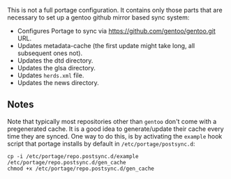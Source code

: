 This is not a full portage configuration. It contains only those parts that are
necessary to set up a gentoo github mirror based sync system:

* Configures Portage to sync via https://github.com/gentoo/gentoo.git URL.
* Updates metadata-cache (the first update might take long, all subsequent ones not).
* Updates the dtd directory.
* Updates the glsa directory.
* Updates `herds.xml` file.
* Updates the news directory.

## Notes ##

Note that typically most repositories other than `gentoo` don't come with a pregenerated cache. It is a good idea to generate/update their cache every time they are synced. One way to do this, is by activating the `example` hook script that portage installs by default in `/etc/portage/postsync.d`:

```
cp -i /etc/portage/repo.postsync.d/example /etc/portage/repo.postsync.d/gen_cache
chmod +x /etc/portage/repo.postsync.d/gen_cache
```
